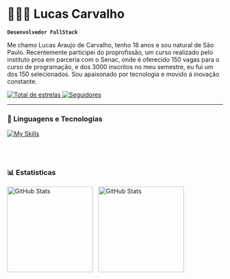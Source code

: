 # 👩🏻‍💻 Lucas Carvalho

**`Desenvolvedor FullStack`**

Me chamo Lucas Araujo de Carvalho, tenho 18 anos e sou natural de São Paulo. Recentemente participei do proprofissão, um curso realizado pelo instituto proa em parceria com o Senac, onde é oferecido 150 vagas para o curso de programação, e dos 3000 inscritos no meu semestre, eu fui um dos 150 selecionados. Sou apaixonado por tecnologia e movido á inovação constante.
<p align="left">
    <a href="https://github.com/Larissakich?tab=repositories&sort=stargazers">
        <img 
            alt="Total de estrelas" 
            title="Total de estrelas GitHub" 
            src="https://custom-icon-badges.demolab.com/github/stars/l4raujo?color=55960c&style=for-the-badge&labelColor=488207&logo=star&label=estrelas"
        />
    </a>
    <a href="https://github.com/Larissakich?tab=followers">
        <img 
            alt="Seguidores" 
            title="Me siga no GitHub" 
            src="https://custom-icon-badges.demolab.com/github/followers/l4raujo?color=236ad3&labelColor=1155ba&style=for-the-badge&logo=github&label=Seguidores&logoColor=white"
        />
    </a>
</p>

---

### 🤖 Linguagens e Tecnologias


[![My Skills](https://skillicons.dev/icons?i=js,html,css,docker,kotlin,mysql,py,react,sass,spring,styledcomponents,tailwind,ts)](https://skillicons.dev)

<br/>
<br/>

### 📊 Estatísticas

<p>
  <img 
    align="left" 
    alt="GitHub Stats" 
    height="200" 
    style="padding-right: 10px;" 
    src="https://github-readme-stats.vercel.app/api?username=l4raujo&show_icons=true&theme=tokyonight&include_all_commits=true&locale=pt-br" 
  />
    
  <img 
      align="center" 
      alt="GitHub Stats" 
      height="200" 
      src="https://github-readme-stats.vercel.app/api/top-langs/?username=l4raujo&theme=tokyonight&layout=compact&custom_title=Tecnologias&langs_count=9" 
  />
</p>



